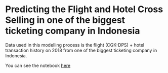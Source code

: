 # Predicting the Flight and Hotel Cross Selling in one of the biggest ticketing company in Indonesia

Data used in this modelling process is the flight (CGK-DPS) + hotel transaction history on 2018 from one of the biggest ticketing company in Indonesia. 

You can see the notebook [here](https://github.com/louisowen6/Cross_Selling_Prediction/blob/master/cross_selling_prediction.ipynb)
